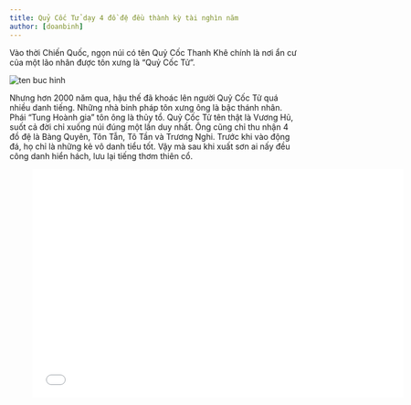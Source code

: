 ```yaml
---
title: Quỷ Cốc Tử dạy 4 đồ đệ đều thành kỳ tài nghìn năm
author: [doanbinh]
---
```


Vào thời Chiến Quốc, ngọn núi có tên Quỷ Cốc Thanh Khê chính là nơi ẩn cư của một lão nhân được tôn xưng là “Quỷ Cốc Tử”. 

![ten buc hinh](http://dkn.tv/wp-content/uploads/2017/08/er.jpg "ten buc hinh")

Nhưng hơn 2000 năm qua, hậu thế đã khoác lên người Quỷ Cốc Tử quá nhiều danh tiếng. Những nhà binh pháp tôn xưng ông là bậc thánh nhân. Phái “Tung Hoành gia” tôn ông là thủy tổ. Quỷ Cốc Tử tên thật là Vương Hủ, suốt cả đời chỉ xuống núi đúng một lần duy nhất. Ông cũng chỉ thu nhận 4 đồ đệ là Bàng Quyên, Tôn Tẫn, Tô Tần và Trương Nghi. Trước khi vào động đá, họ chỉ là những kẻ vô danh tiểu tốt. Vậy mà sau khi xuất sơn ai nấy đều công danh hiển hách, lưu lại tiếng thơm thiên cổ. 

<figure><iframe width="650" height="400" src="//www.youtube-nocookie.com/embed/ltotZLH_YKU" frameborder="0" allowfullscreen></iframe></figure>
